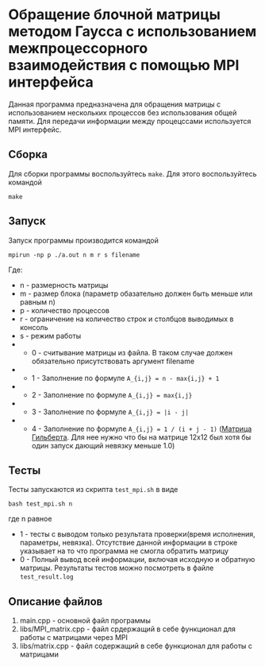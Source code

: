 # Обращение блочной матрицы методом Гаусса с использованием межпроцессорного взаимодействия с помощью MPI интерфейса
Данная программа предназначена для обращения матрицы с использованием нескольких процессов без использования общей памяти. Для передачи информации между процецссами используется MPI интерфейс.
## Сборка
Для сборки программы воспользуйтесь `make`. Для этого воспользуйтесь командой 
```
make
```
## Запуск
Запуск программы производится командой
```
mpirun -np p ./a.out n m r s filename
```
Где:
- n - размерность матрицы
- m - размер блока (параметр обазательно должен быть меньше или равным n)
- p - количество процессов
- r - ограничение на количество строк и столбцов выводимых в консоль
- s - режим работы 
- - 0 - считывание матрицы из файла. В таком случае должен обязательно присутствовать аргумент filename
- - 1 - Заполнение по формуле `A_{i,j} = n - max{i,j} + 1`
- - 2 - Заполнение по формуле `A_{i,j} = max{i,j}`
- - 3 - Заполнение по формуле `A_{i,j} = |i - j|`
- - 4 - Заполнение по формуле `A_{i,j} = 1 / (i + j - 1)` ([Матрица Гильберта](https://ru.wikipedia.org/wiki/%D0%9C%D0%B0%D1%82%D1%80%D0%B8%D1%86%D0%B0_%D0%93%D0%B8%D0%BB%D1%8C%D0%B1%D0%B5%D1%80%D1%82%D0%B0). Для нее нужно что бы на матрице 12x12 был хотя бы один запуск дающий невязку меньше 1.0)
## Тесты
Тесты запускаются из скрипта `test_mpi.sh` в виде
```
bash test_mpi.sh n
```
где n равное
- 1 - тесты с выводом только результата проверки(время исполнения, параметры, невязка). Отсутствие данной информации в строке указывает на то что программа не смогла обратить матрицу
- 0 - Полный вывод всей информации, включая исходную и обратную матрицы.
Результаты тестов можно посмотреть в файле `test_result.log`
## Описание файлов
1. main.cpp - основной файл программы
2. libs/MPI_matrix.cpp - файл срдержащий в себе функционал для работы с матрицами через MPI
3. libs/matrix.cpp - файл содержащий в себе функционал для работы с матрицами